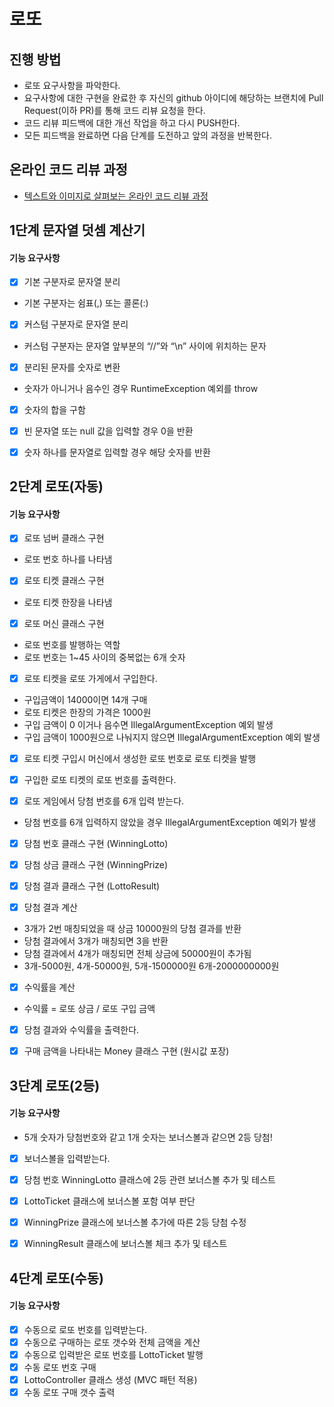 # 로또
## 진행 방법
* 로또 요구사항을 파악한다.
* 요구사항에 대한 구현을 완료한 후 자신의 github 아이디에 해당하는 브랜치에 Pull Request(이하 PR)를 통해 코드 리뷰 요청을 한다.
* 코드 리뷰 피드백에 대한 개선 작업을 하고 다시 PUSH한다.
* 모든 피드백을 완료하면 다음 단계를 도전하고 앞의 과정을 반복한다.

## 온라인 코드 리뷰 과정
* [텍스트와 이미지로 살펴보는 온라인 코드 리뷰 과정](https://github.com/next-step/nextstep-docs/tree/master/codereview)



## 1단계 문자열 덧셈 계산기
#### 기능 요구사항

- [X] 기본 구분자로 문자열 분리
* 기본 구분자는 쉼표(,) 또는 콜론(:)

- [X] 커스텀 구분자로 문자열 분리
* 커스텀 구분자는 문자열 앞부분의 “//”와 “\n” 사이에 위치하는 문자

- [X] 분리된 문자를 숫자로 변환 
* 숫자가 아니거나 음수인 경우 RuntimeException 예외를 throw

- [X] 숫자의 합을 구함

- [X] 빈 문자열 또는 null 값을 입력할 경우 0을 반환
- [X] 숫자 하나를 문자열로 입력할 경우 해당 숫자를 반환


## 2단계 로또(자동)
#### 기능 요구사항

- [X] 로또 넘버 클래스 구현
* 로또 번호 하나를 나타냄

- [X] 로또 티켓 클래스 구현
* 로또 티켓 한장을 나타냄

- [X] 로또 머신 클래스 구현
* 로또 번호를 발행하는 역할
* 로또 번호는 1~45 사이의 중복없는 6개 숫자

- [X] 로또 티켓을 로또 가게에서 구입한다.
* 구입금액이 14000이면 14개 구매
* 로또 티켓은 한장의 가격은 1000원
* 구입 금액이 0 이거나 음수면 IllegalArgumentException 예외 발생
* 구입 금액이 1000원으로 나눠지지 않으면 IllegalArgumentException 예외 발생

- [X] 로또 티켓 구입시 머신에서 생성한 로또 번호로 로또 티켓을 발행
- [X] 구입한 로또 티켓의 로또 번호를 출력한다.

- [X] 로또 게임에서 당첨 번호를 6개 입력 받는다.
* 당첨 번호를 6개 입력하지 않았을 경우 IllegalArgumentException 예외가 발생

- [X] 당첨 번호 클래스 구현 (WinningLotto)
- [X] 당첨 상금 클래스 구현 (WinningPrize)
- [X] 당첨 결과 클래스 구현 (LottoResult)
  
- [X] 당첨 결과 계산
* 3개가 2번 매칭되었을 때 상금 10000원의 당첨 결과를 반환
* 당첨 결과에서 3개가 매칭되면 3을 반환
* 당첨 결과에서 4개가 매칭되면 전체 상금에 50000원이 추가됨
* 3개-5000원, 4개-50000원, 5개-1500000원 6개-2000000000원

- [X] 수익률을 계산
* 수익률 = 로또 상금 / 로또 구입 금액

- [X] 당첨 결과와 수익률을 출력한다.
- [X] 구매 금액을 나타내는 Money 클래스 구현 (원시값 포장)


## 3단계 로또(2등)
#### 기능 요구사항

* 5개 숫자가 당첨번호와 같고 1개 숫자는 보너스볼과 같으면 2등 당첨!

- [X] 보너스볼을 입력받는다.
- [X] 당첨 번호 WinningLotto 클래스에 2등 관련 보너스볼 추가 및 테스트
- [X] LottoTicket 클래스에 보너스볼 포함 여부 판단
- [X] WinningPrize 클래스에 보너스볼 추가에 따른 2등 당첨 수정
- [X] WinningResult 클래스에 보너스볼 체크 추가 및 테스트


## 4단계 로또(수동)
#### 기능 요구사항

- [X] 수동으로 로또 번호를 입력받는다.
- [X] 수동으로 구매하는 로또 갯수와 전체 금액을 계산
- [X] 수동으로 입력받은 로또 번호를 LottoTicket 발행
- [X] 수동 로또 번호 구매
- [X] LottoController 클래스 생성 (MVC 패턴 적용)
- [X] 수동 로또 구매 갯수 출력